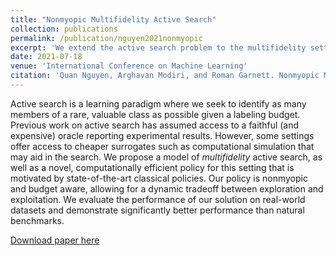 ```yaml
---
title: "Nonmyopic Multifidelity Active Search"
collection: publications
permalink: /publication/nguyen2021nonmyopic
excerpt: 'We extend the active search problem to the multifidelity setting in which multiple oracles may be queried simultaneously at different costs and accuracies.'
date: 2021-07-18
venue: 'International Conference on Machine Learning'
citation: 'Quan Nguyen, Arghavan Modiri, and Roman Garnett. Nonmyopic Multifidelity Active Search. <i> International Conference on Machine Learning (ICML)</i>, 2021.'
---
```

Active search is a learning paradigm where we seek to identify as many members of a rare, valuable class as possible given a labeling budget.
Previous work on active search has assumed access to a faithful (and expensive) oracle reporting experimental results.
However, some settings offer access to cheaper surrogates such as computational simulation that may aid in the search.
We propose a model of <i>multifidelity</i> active search, as well as a novel, computationally efficient policy for this setting that is motivated by state-of-the-art classical policies.
Our policy is nonmyopic and budget aware, allowing for a dynamic tradeoff between
exploration and exploitation.
We evaluate the performance of our solution on real-world datasets and demonstrate significantly better performance than natural benchmarks.

[Download paper here](http://proceedings.mlr.press/v139/nguyen21f.html)
